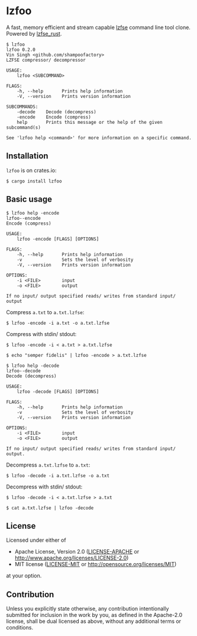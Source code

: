 # lzfoo

A fast, memory efficient and stream capable [lzfse](https://github.com/lzfse/lzfse) command line tool clone.
Powered by [lzfse_rust](https://github.com/shampoofactory/lzfse_rust).


```
$ lzfoo
lzfoo 0.2.0
Vin Singh <github.com/shampoofactory>
LZFSE compressor/ decompressor

USAGE:
    lzfoo <SUBCOMMAND>

FLAGS:
    -h, --help       Prints help information
    -V, --version    Prints version information

SUBCOMMANDS:
    -decode    Decode (decompress)
    -encode    Encode (compress)
    help       Prints this message or the help of the given subcommand(s)

See 'lzfoo help <command>' for more information on a specific command.
```

## Installation


`lzfoo` is on crates.io:

```
$ cargo install lzfoo
```

## Basic usage

```
$ lzfoo help -encode
lzfoo--encode 
Encode (compress)

USAGE:
    lzfoo -encode [FLAGS] [OPTIONS]

FLAGS:
    -h, --help       Prints help information
    -v               Sets the level of verbosity
    -V, --version    Prints version information

OPTIONS:
    -i <FILE>        input
    -o <FILE>        output

If no input/ output specified reads/ writes from standard input/ output
```

Compress `a.txt` to `a.txt.lzfse`:
```
$ lzfoo -encode -i a.txt -o a.txt.lzfse
```

Compress with stdin/ stdout:
```
$ lzfoo -encode -i < a.txt > a.txt.lzfse
```
```
$ echo "semper fidelis" | lzfoo -encode > a.txt.lzfse
```

```
$ lzfoo help -decode
lzfoo--decode 
Decode (decompress)

USAGE:
    lzfoo -decode [FLAGS] [OPTIONS]

FLAGS:
    -h, --help       Prints help information
    -v               Sets the level of verbosity
    -V, --version    Prints version information

OPTIONS:
    -i <FILE>        input
    -o <FILE>        output

If no input/ output specified reads/ writes from standard input/ output.
```

Decompress `a.txt.lzfse` to `a.txt`:
```
$ lzfoo -decode -i a.txt.lzfse -o a.txt
```

Decompress with stdin/ stdout:
```
$ lzfoo -decode -i < a.txt.lzfse > a.txt
```
```
$ cat a.txt.lzfse | lzfoo -decode
```

## License

Licensed under either of

 * Apache License, Version 2.0
   ([LICENSE-APACHE](LICENSE-APACHE) or http://www.apache.org/licenses/LICENSE-2.0)
 * MIT license
   ([LICENSE-MIT](LICENSE-MIT) or http://opensource.org/licenses/MIT)

at your option.

## Contribution

Unless you explicitly state otherwise, any contribution intentionally submitted
for inclusion in the work by you, as defined in the Apache-2.0 license, shall be
dual licensed as above, without any additional terms or conditions.